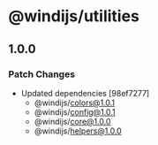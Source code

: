 # @windijs/utilities

## 1.0.0

### Patch Changes

- Updated dependencies [98ef7277]
  - @windijs/colors@1.0.1
  - @windijs/config@1.0.1
  - @windijs/core@1.0.0
  - @windijs/helpers@1.0.0
